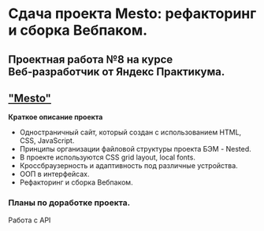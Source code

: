 # Сдача проекта Mesto: рефакторинг и сборка Вебпаком.  

## Проектная работа №8 на курсе Веб‑разработчик от Яндекс Практикума.

## ["Mesto"](https://foryp.github.io/mesto/)

**Краткое описание проекта**

* Одностраничный сайт, который создан с использованием HTML, CSS, JavaScript.  
* Принципы организации файловой структуры проекта БЭМ - Nested.  
* В проекте используются CSS grid layout, local fonts.  
* Кроссбраузерность и адаптивность под различные устройства.  
* ООП в интерфейсах.
* Рефакторинг и сборка Вебпаком.

### Планы по доработке проекта.  
Работа с API